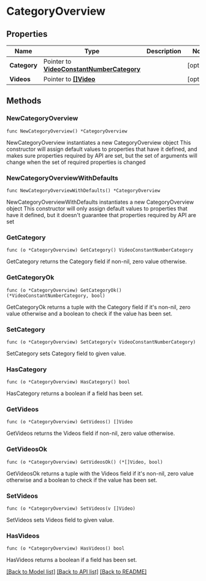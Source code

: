 # CategoryOverview

## Properties

Name | Type | Description | Notes
------------ | ------------- | ------------- | -------------
**Category** | Pointer to [**VideoConstantNumberCategory**](VideoConstantNumberCategory.md) |  | [optional] 
**Videos** | Pointer to [**[]Video**](Video.md) |  | [optional] 

## Methods

### NewCategoryOverview

`func NewCategoryOverview() *CategoryOverview`

NewCategoryOverview instantiates a new CategoryOverview object
This constructor will assign default values to properties that have it defined,
and makes sure properties required by API are set, but the set of arguments
will change when the set of required properties is changed

### NewCategoryOverviewWithDefaults

`func NewCategoryOverviewWithDefaults() *CategoryOverview`

NewCategoryOverviewWithDefaults instantiates a new CategoryOverview object
This constructor will only assign default values to properties that have it defined,
but it doesn't guarantee that properties required by API are set

### GetCategory

`func (o *CategoryOverview) GetCategory() VideoConstantNumberCategory`

GetCategory returns the Category field if non-nil, zero value otherwise.

### GetCategoryOk

`func (o *CategoryOverview) GetCategoryOk() (*VideoConstantNumberCategory, bool)`

GetCategoryOk returns a tuple with the Category field if it's non-nil, zero value otherwise
and a boolean to check if the value has been set.

### SetCategory

`func (o *CategoryOverview) SetCategory(v VideoConstantNumberCategory)`

SetCategory sets Category field to given value.

### HasCategory

`func (o *CategoryOverview) HasCategory() bool`

HasCategory returns a boolean if a field has been set.

### GetVideos

`func (o *CategoryOverview) GetVideos() []Video`

GetVideos returns the Videos field if non-nil, zero value otherwise.

### GetVideosOk

`func (o *CategoryOverview) GetVideosOk() (*[]Video, bool)`

GetVideosOk returns a tuple with the Videos field if it's non-nil, zero value otherwise
and a boolean to check if the value has been set.

### SetVideos

`func (o *CategoryOverview) SetVideos(v []Video)`

SetVideos sets Videos field to given value.

### HasVideos

`func (o *CategoryOverview) HasVideos() bool`

HasVideos returns a boolean if a field has been set.


[[Back to Model list]](../README.md#documentation-for-models) [[Back to API list]](../README.md#documentation-for-api-endpoints) [[Back to README]](../README.md)


